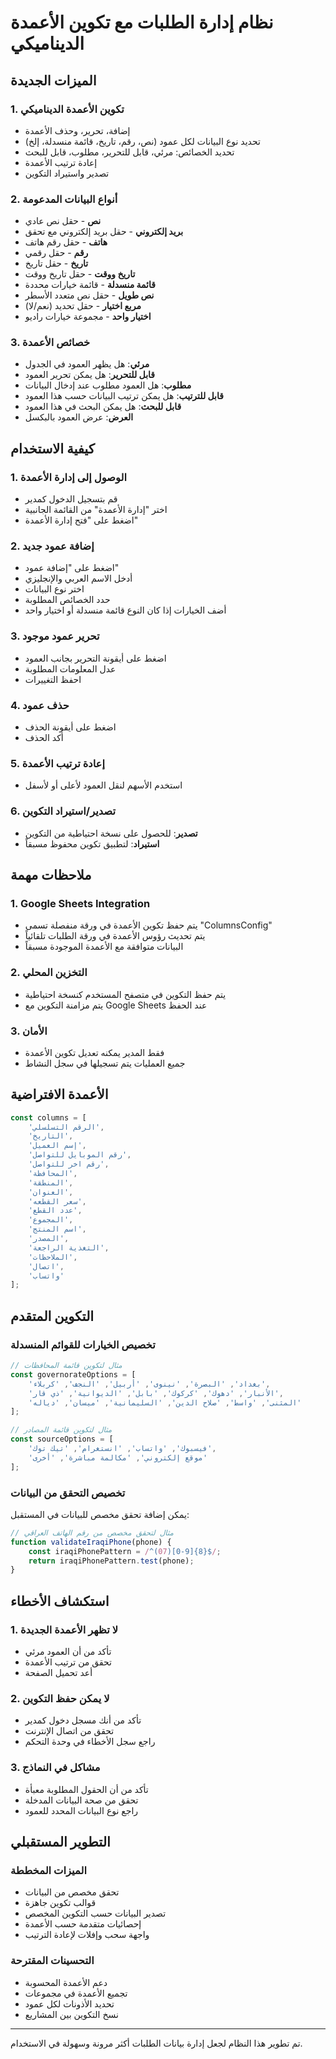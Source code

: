 # نظام إدارة الطلبات مع تكوين الأعمدة الديناميكي

## الميزات الجديدة

### 1. تكوين الأعمدة الديناميكي
- إضافة، تحرير، وحذف الأعمدة
- تحديد نوع البيانات لكل عمود (نص، رقم، تاريخ، قائمة منسدلة، إلخ)
- تحديد الخصائص: مرئي، قابل للتحرير، مطلوب، قابل للبحث
- إعادة ترتيب الأعمدة
- تصدير واستيراد التكوين

### 2. أنواع البيانات المدعومة
- **نص** - حقل نص عادي
- **بريد إلكتروني** - حقل بريد إلكتروني مع تحقق
- **هاتف** - حقل رقم هاتف
- **رقم** - حقل رقمي
- **تاريخ** - حقل تاريخ
- **تاريخ ووقت** - حقل تاريخ ووقت
- **قائمة منسدلة** - قائمة خيارات محددة
- **نص طويل** - حقل نص متعدد الأسطر
- **مربع اختيار** - حقل تحديد (نعم/لا)
- **اختيار واحد** - مجموعة خيارات راديو

### 3. خصائص الأعمدة
- **مرئي**: هل يظهر العمود في الجدول
- **قابل للتحرير**: هل يمكن تحرير العمود
- **مطلوب**: هل العمود مطلوب عند إدخال البيانات
- **قابل للترتيب**: هل يمكن ترتيب البيانات حسب هذا العمود
- **قابل للبحث**: هل يمكن البحث في هذا العمود
- **العرض**: عرض العمود بالبكسل

## كيفية الاستخدام

### 1. الوصول إلى إدارة الأعمدة
- قم بتسجيل الدخول كمدير
- اختر "إدارة الأعمدة" من القائمة الجانبية
- اضغط على "فتح إدارة الأعمدة"

### 2. إضافة عمود جديد
- اضغط على "إضافة عمود"
- أدخل الاسم العربي والإنجليزي
- اختر نوع البيانات
- حدد الخصائص المطلوبة
- أضف الخيارات إذا كان النوع قائمة منسدلة أو اختيار واحد

### 3. تحرير عمود موجود
- اضغط على أيقونة التحرير بجانب العمود
- عدل المعلومات المطلوبة
- احفظ التغييرات

### 4. حذف عمود
- اضغط على أيقونة الحذف
- أكد الحذف

### 5. إعادة ترتيب الأعمدة
- استخدم الأسهم لنقل العمود لأعلى أو لأسفل

### 6. تصدير/استيراد التكوين
- **تصدير**: للحصول على نسخة احتياطية من التكوين
- **استيراد**: لتطبيق تكوين محفوظ مسبقاً

## ملاحظات مهمة

### 1. Google Sheets Integration
- يتم حفظ تكوين الأعمدة في ورقة منفصلة تسمى "ColumnsConfig"
- يتم تحديث رؤوس الأعمدة في ورقة الطلبات تلقائياً
- البيانات متوافقة مع الأعمدة الموجودة مسبقاً

### 2. التخزين المحلي
- يتم حفظ التكوين في متصفح المستخدم كنسخة احتياطية
- يتم مزامنة التكوين مع Google Sheets عند الحفظ

### 3. الأمان
- فقط المدير يمكنه تعديل تكوين الأعمدة
- جميع العمليات يتم تسجيلها في سجل النشاط

## الأعمدة الافتراضية

```javascript
const columns = [
    'الرقم التسلسلي',
    'التاريخ',
    'إسم العميل',
    'رقم الموبايل للتواصل',
    'رقم اخر للتواصل',
    'المحافظة',
    'المنطقة',
    'العنوان',
    'سعر القطعه',
    'عدد القطع',
    'المجموع',
    'اسم المنتج',
    'المصدر',
    'التغذية الراجعة',
    'الملاحظات',
    'اتصال',
    'واتساب'
];
```

## التكوين المتقدم

### تخصيص الخيارات للقوائم المنسدلة

```javascript
// مثال لتكوين قائمة المحافظات
const governorateOptions = [
    'بغداد', 'البصرة', 'نينوى', 'أربيل', 'النجف', 'كربلاء',
    'الأنبار', 'دهوك', 'كركوك', 'بابل', 'الديوانية', 'ذي قار',
    'المثنى', 'واسط', 'صلاح الدين', 'السليمانية', 'ميسان', 'دياله'
];

// مثال لتكوين قائمة المصادر
const sourceOptions = [
    'فيسبوك', 'واتساب', 'انستغرام', 'تيك توك', 
    'موقع إلكتروني', 'مكالمة مباشرة', 'أخرى'
];
```

### تخصيص التحقق من البيانات

يمكن إضافة تحقق مخصص للبيانات في المستقبل:

```javascript
// مثال لتحقق مخصص من رقم الهاتف العراقي
function validateIraqiPhone(phone) {
    const iraqiPhonePattern = /^(07)[0-9]{8}$/;
    return iraqiPhonePattern.test(phone);
}
```

## استكشاف الأخطاء

### 1. لا تظهر الأعمدة الجديدة
- تأكد من أن العمود مرئي
- تحقق من ترتيب الأعمدة
- أعد تحميل الصفحة

### 2. لا يمكن حفظ التكوين
- تأكد من أنك مسجل دخول كمدير
- تحقق من اتصال الإنترنت
- راجع سجل الأخطاء في وحدة التحكم

### 3. مشاكل في النماذج
- تأكد من أن الحقول المطلوبة معبأة
- تحقق من صحة البيانات المدخلة
- راجع نوع البيانات المحدد للعمود

## التطوير المستقبلي

### الميزات المخططة
- تحقق مخصص من البيانات
- قوالب تكوين جاهزة
- تصدير البيانات حسب التكوين المخصص
- إحصائيات متقدمة حسب الأعمدة
- واجهة سحب وإفلات لإعادة الترتيب

### التحسينات المقترحة
- دعم الأعمدة المحسوبة
- تجميع الأعمدة في مجموعات
- تحديد الأذونات لكل عمود
- نسخ التكوين بين المشاريع

---

تم تطوير هذا النظام لجعل إدارة بيانات الطلبات أكثر مرونة وسهولة في الاستخدام.